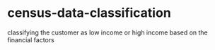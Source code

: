 # census-data-classification
classifying the customer as low income or high income based on the financial factors
